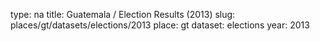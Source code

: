 type: na
title: Guatemala / Election Results (2013)
slug: places/gt/datasets/elections/2013
place: gt
dataset: elections
year: 2013
